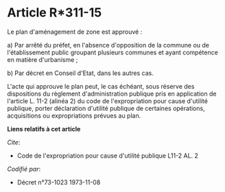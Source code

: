 # Article R*311-15

Le plan d'aménagement de zone est approuvé :

a) Par arrêté du préfet, en l'absence d'opposition de la commune ou de l'établissement public groupant plusieurs communes et
ayant compétence en matière d'urbanisme ;

b) Par décret en Conseil d'Etat, dans les autres cas.

L'acte qui approuve le plan peut, le cas échéant, sous réserve des dispositions du règlement d'administration publique pris
en application de l'article L. 11-2 (alinéa 2) du code de l'expropriation pour cause d'utilité publique, porter déclaration
d'utilité publique de certaines opérations, acquisitions ou expropriations prévues au plan.

**Liens relatifs à cet article**

_Cite_:

  - Code de l'expropriation pour cause d'utilité publique L11-2 AL. 2

_Codifié par_:

  - Décret n°73-1023 1973-11-08
